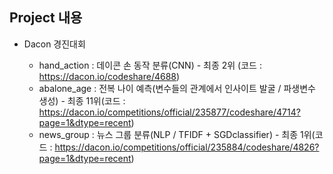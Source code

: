 ## Project 내용
* Dacon 경진대회

  * hand_action : 데이콘 손 동작 분류(CNN) - 최종 2위 (코드 : https://dacon.io/codeshare/4688)
  * abalone_age : 전복 나이 예측(변수들의 관계에서 인사이트 발굴 / 파생변수 생성) - 최종 11위(코드 : https://dacon.io/competitions/official/235877/codeshare/4714?page=1&dtype=recent)
  * news_group : 뉴스 그룹 분류(NLP / TFIDF + SGDclassifier) - 최종 1위(코드 : https://dacon.io/competitions/official/235884/codeshare/4826?page=1&dtype=recent)
  
